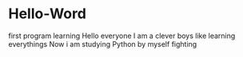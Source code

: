 # Hello-Word
first program learning
Hello everyone
I am a clever boys like learning everythings
Now i am studying Python by myself
fighting
